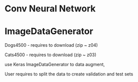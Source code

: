 # Conv Neural Network
# ImageDataGenerator

Dogs4500 - requires to download (zip ~ z04)

Cats4500 - requires to download (zip ~ z03)

use Keras ImageDataGenerator to data augment, 

User requires to split the data to create validation and test sets
